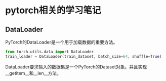 # pytorch相关的学习笔记

## DataLoader
PyTorch的DataLoader是一个用于加载数据的重要方法。
```python
from torch.utils.data import DataLoader
train_loader = DataLoader(train_dataset, batch_size=64, shuffle=True)
```
DataLoader要求输入的数据集是一个PyTorch的Dataset对象。并且实现__getitem__和__len__方法。